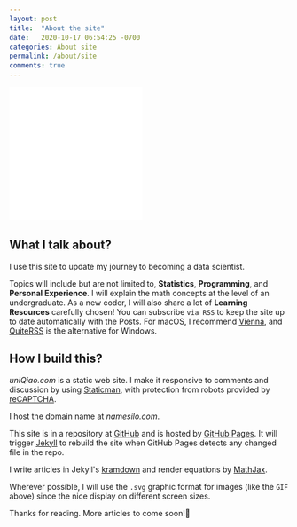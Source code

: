 ```yaml
---
layout: post
title:  "About the site"
date:   2020-10-17 06:54:25 -0700
categories: About site
permalink: /about/site
comments: true
---
```

![Welcome to uniQiao](/images/welcome.svg "Free to explore")

## What I talk about?
I use this site to update my journey to becoming a data scientist.

Topics will include but are not limited to, __Statistics__, __Programming__, and __Personal Experience__. I will explain the math concepts at the level of an undergraduate. As a new coder, I will also share a lot of __Learning Resources__ carefully chosen! You can subscribe `via RSS` to keep the site up to date automatically with the Posts. For macOS, I recommend [Vienna](https://www.vienna-rss.com/), and [QuiteRSS](https://quiterss.org/) is the alternative for Windows.

## How I build this?
_uniQiao.com_ is a static web site. I make it responsive to comments and discussion by using [Staticman](https://staticman.net/), with protection from robots provided by [reCAPTCHA](https://www.google.com/recaptcha/about).

I host the domain name at _namesilo.com_.

This site is in a repository at [GitHub](https://github.com/qiaohuang/qiaohuang.github.io) and is hosted by [GitHub Pages](https://pages.github.com/). It will trigger [Jekyll](https://jekyllrb.com/) to rebuild the site when GitHub Pages detects any changed file in the repo.

I write articles in Jekyll's [kramdown](https://kramdown.gettalong.org/) and render equations by [MathJax](https://www.mathjax.org/).

Wherever possible, I will use the `.svg` graphic format for images (like the `GIF` above) since the nice display on different screen sizes.

Thanks for reading. More articles to come soon!🚀
